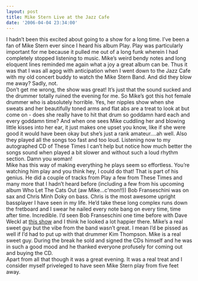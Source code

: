 ```yaml
---
layout: post
title: Mike Stern Live at the Jazz Cafe
date: '2006-04-04 23:34:00'
---
```


<p>I hadn&rsquo;t been this excited about going to a show for a long time. I&rsquo;ve been a fan of Mike Stern ever since I heard his album Play. Play was particularly important for me because it pulled me out of a long funk wherein I had completely stopped listening to music. Mike&rsquo;s weird bendy notes and long eloquent lines reminded me again what a joy a great album can be. Thus it was that I was all agog with anticipation when I went down to the Jazz Cafe with my old concert buddy to watch the Mike Stern Band. And did they blow me away? Sadly, not.<br/>
 Don&rsquo;t get me wrong, the show was great! It&rsquo;s just that the sound sucked and the drummer totally ruined the evening for me. So Mike&rsquo;s got this hot female drummer who is absolutely horrible. Yes, her nipples show when she sweats and her beautifully toned arms and flat abs are a treat to look at but come on - does she really have to hit that drum so goddamn hard each and every goddamn time? And when one sees Mike cuddling her and blowing little kisses into her ear, it just makes one upset you know, like if she were good it would have been okay but she&rsquo;s just a rank amateur&hellip;.ah well. Also they played all the songs too fast and too loud. Listening now to my autographed CD of These Times I can&rsquo;t help but notice how much better the songs sound when played a bit slower and without such a loud rhythm section. Damn you woman!<br/>
 Mike has this way of making everything he plays seem so effortless. You&rsquo;re watching him play and you think hey, I could do that! That is part of his genius. He did a couple of tracks from Play a few from These Times and many more that I hadn&rsquo;t heard before (including a few from his upcoming album Who Let The Cats Out (aw Mike&hellip;c'mon!!)) Bob Franseschini was on sax and Chris Minh Doky on bass. Chris is the most awesome upright bassplayer I have seen in my life. He&rsquo;d take these long complex runs down the fretboard and I swear he nailed every note bang on every time, time after time. Incredible. I&rsquo;d seen Bob Franseschini one time before with Dave Weckl at <a href="http://hansel.rediffblogs.com/2003_04_05_hansel_archive.html#1052411615" target="_blank">this show</a> and I think he looked a lot happier there. Mike&rsquo;s a real sweet guy but the vibe from the band wasn&rsquo;t great. I mean I&rsquo;d be pissed as well if I&rsquo;d had to put up with that drummer Kim Thompson. Mike is a real sweet guy. During the break he sold and signed the CDs himself and he was in such a good mood and he thanked everyone profusely for coming out and buying the CD.<br/>
 Apart from all that though it was a great evening. It was a real treat and I consider myself priveleged to have seen Mike Stern play from five feet away.</p>
